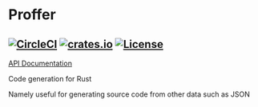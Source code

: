 # Proffer

[![CircleCI](https://circleci.com/gh/milesgranger/proffer.svg?style=svg)](https://circleci.com/gh/milesgranger/proffer)
[![crates.io](http://meritbadge.herokuapp.com/proffer)](https://crates.io/crates/proffer)
[![License](https://img.shields.io/badge/license-Unlicense-green.svg)](http://unlicense.org/)
---

[API Documentation](https://docs.rs/proffer)

Code generation for Rust

Namely useful for generating source code
from other data such as JSON




